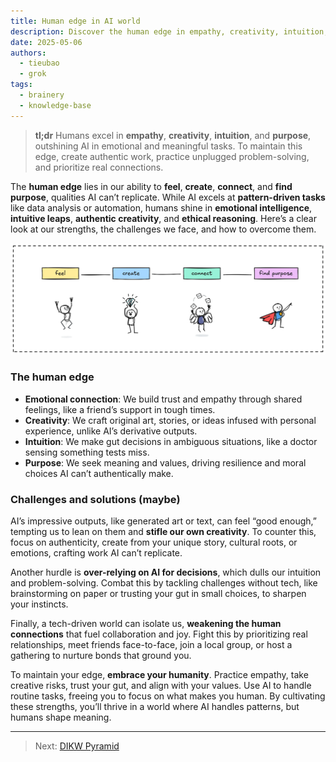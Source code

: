 ```yaml
---
title: Human edge in AI world
description: Discover the human edge in empathy, creativity, intuition, and purpose, where we surpass AI. Learn practical solutions to overcome challenges like AI reliance and isolation to thrive in a tech-driven world.
date: 2025-05-06
authors:
  - tieubao
  - grok
tags:
  - brainery
  - knowledge-base
---
```


> **tl;dr** Humans excel in **empathy**, **creativity**, **intuition**, and **purpose**, outshining AI in emotional and meaningful tasks. To maintain this edge, create authentic work, practice unplugged problem-solving, and prioritize real connections.

The **human edge** lies in our ability to **feel**, **create**, **connect**, and **find purpose**, qualities AI can’t replicate. While AI excels at **pattern-driven tasks** like data analysis or automation, humans shine in **emotional intelligence**, **intuitive leaps**, **authentic creativity**, and **ethical reasoning**. Here’s a clear look at our strengths, the challenges we face, and how to overcome them.

![](assets/human-edge.webp)

### The human edge

- **Emotional connection**: We build trust and empathy through shared feelings, like a friend’s support in tough times.
- **Creativity**: We craft original art, stories, or ideas infused with personal experience, unlike AI’s derivative outputs.
- **Intuition**: We make gut decisions in ambiguous situations, like a doctor sensing something tests miss.
- **Purpose**: We seek meaning and values, driving resilience and moral choices AI can’t authentically make.

### Challenges and solutions (maybe)

AI’s impressive outputs, like generated art or text, can feel “good enough,” tempting us to lean on them and **stifle our own creativity**. To counter this, focus on authenticity, create from your unique story, cultural roots, or emotions, crafting work AI can’t replicate.

Another hurdle is **over-relying on AI for decisions**, which dulls our intuition and problem-solving. Combat this by tackling challenges without tech, like brainstorming on paper or trusting your gut in small choices, to sharpen your instincts.

Finally, a tech-driven world can isolate us, **weakening the human connections** that fuel collaboration and joy. Fight this by prioritizing real relationships, meet friends face-to-face, join a local group, or host a gathering to nurture bonds that ground you.

To maintain your edge, **embrace your humanity**. Practice empathy, take creative risks, trust your gut, and align with your values. Use AI to handle routine tasks, freeing you to focus on what makes you human. By cultivating these strengths, you’ll thrive in a world where AI handles patterns, but humans shape meaning.

---

> Next: [DIKW Pyramid](dikw-pyramid.md)
